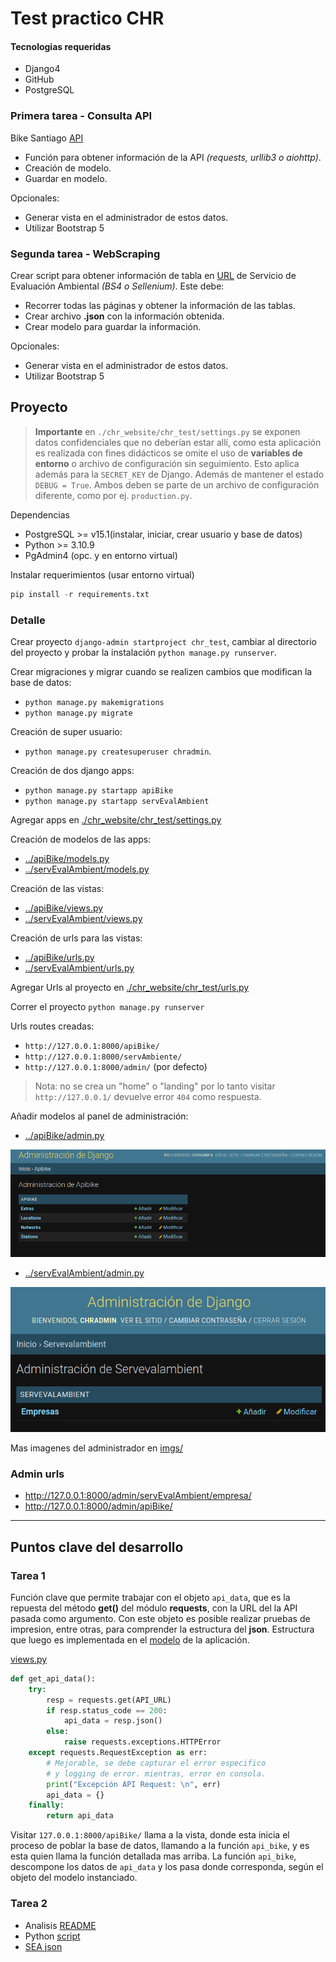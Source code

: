 # Test practico CHR

#### Tecnologias requeridas

- Django4
- GitHub
- PostgreSQL

### Primera tarea - Consulta API

Bike Santiago [API](http://api.citybik.es/v2/networks/bikesantiago)

- Función para obtener información de la API *(requests, urllib3 o aiohttp)*.
- Creación de modelo.
- Guardar en modelo.

Opcionales:

- Generar vista en el administrador de estos datos.
- Utilizar Bootstrap 5

### Segunda tarea - WebScraping

Crear script para obtener información de tabla en
[URL](https://seia.sea.gob.cl/busqueda/buscarProyectoAction.php) de Servicio de
Evaluación Ambiental *(BS4 o Sellenium)*. Este debe:

- Recorrer todas las páginas y obtener la información de las tablas.
- Crear archivo **.json** con la información obtenida.
- Crear modelo para guardar la información.

Opcionales:

- Generar vista en el administrador de estos datos.
- Utilizar Bootstrap 5


## Proyecto

> **Importante** en `./chr_website/chr_test/settings.py` se exponen datos
> confidenciales que no deberían estar allí, como esta aplicación es realizada
> con fines didácticos se omite el uso de **variables de entorno** o archivo
> de configuración sin seguimiento. Esto aplica además para la `SECRET_KEY` de
> Django. Además de mantener el estado `DEBUG = True`. Ambos deben se parte de
> un archivo de configuración diferente, como por ej. `production.py`.

Dependencias

- PostgreSQL >= v15.1(instalar, iniciar, crear usuario y base de datos)
- Python >= 3.10.9
- PgAdmin4 (opc. y en entorno virtual)

<!-- ![](./imgs/pgadmin.png) -->

Instalar requerimientos (usar entorno virtual)

```py
pip install -r requirements.txt
```

### Detalle

Crear proyecto `django-admin startproject chr_test`, cambiar al directorio del
proyecto y probar la instalación `python manage.py runserver`.

Crear migraciones y migrar cuando se realizen cambios que modifican la base de datos:

- `python manage.py makemigrations`
- `python manage.py migrate`

Creación de super usuario:

- `python manage.py createsuperuser chradmin`.

Creación de dos django apps:

- `python manage.py startapp apiBike`
- `python manage.py startapp servEvalAmbient`

Agregar apps en [./chr_website/chr_test/settings.py](./chr_website/chr_test/settings.py)

Creación de modelos de las apps:

- [../apiBike/models.py](./chr_website/apiBike/models.py)
- [../servEvalAmbient/models.py](./chr_website/servEvalAmbient/models.py)

Creación de las vistas:

- [../apiBike/views.py](./chr_website/apiBike/views.py)
- [../servEvalAmbient/views.py](./chr_website/servEvalAmbient/views.py)

Creación de urls para las vistas:

- [../apiBike/urls.py](./chr_website/apiBike/urls.py)
- [../servEvalAmbient/urls.py](./chr_website/servEvalAmbient/urls.py)

Agregar Urls al proyecto en [./chr_website/chr_test/urls.py](./chr_website/chr_test/urls.py)

Correr el proyecto `python manage.py runserver`

Urls routes creadas:

- `http://127.0.0.1:8000/apiBike/`
- `http://127.0.0.1:8000/servAmbiente/`
- `http://127.0.0.1:8000/admin/` (por defecto)

> Nota: no se crea un "home" o "landing" por lo tanto visitar `http://127.0.0.1/`
> devuelve error `404` como respuesta.

Añadir modelos al panel de administración:

- [../apiBike/admin.py](./chr_website/apiBike/admin.py)

![](./imgs/django_admin-apiBike.png)

- [../servEvalAmbient/admin.py](./chr_website/servEvalAmbient/admin.py)

![](./imgs/django_admin-servEvalAmbient.png)

Mas imagenes del administrador en [imgs/](./imgs)

### Admin urls

- http://127.0.0.1:8000/admin/servEvalAmbient/empresa/
- http://127.0.0.1:8000/admin/apiBike/

----

## Puntos clave del desarrollo

### Tarea 1


Función clave que permite trabajar con el objeto `api_data`, que es la repuesta
del método **get()** del módulo **requests**, con la URL del la API pasada como
argumento. Con este objeto es posible realizar pruebas de impresion, entre otras,
para comprender la estructura del **json**. Estructura que luego es implementada
en el [modelo](./chr_website/apiBike/models.py) de la aplicación.

[views.py](./chr_website/apiBike/views.py)

```py
def get_api_data():
    try:
        resp = requests.get(API_URL)
        if resp.status_code == 200:
            api_data = resp.json()
        else:
            raise requests.exceptions.HTTPError
    except requests.RequestException as err:
        # Mejorable, se debe capturar el error especifico
        # y logging de error. mientras, error en consola.
        print("Excepción API Request: \n", err)
        api_data = {}
    finally:
        return api_data
```

Visitar `127.0.0.1:8000/apiBike/` llama a la vista, donde esta inicia el proceso
de poblar la base de datos, llamando a la función `api_bike`, y es esta quien
llama la función detallada mas arriba. La función `api_bike`, descompone los datos
de `api_data` y los pasa donde corresponda, según el objeto del modelo instanciado.


### Tarea 2

- Analisis [README](./chr_website/servEvalAmbient/webscrap/scraping_sea.md)
- Python [script](./chr_website/servEvalAmbient/webscrap/get_sea_data.py)
- [SEA json](./chr_website/servEvalAmbient/webscrap/datos_sea.json)
